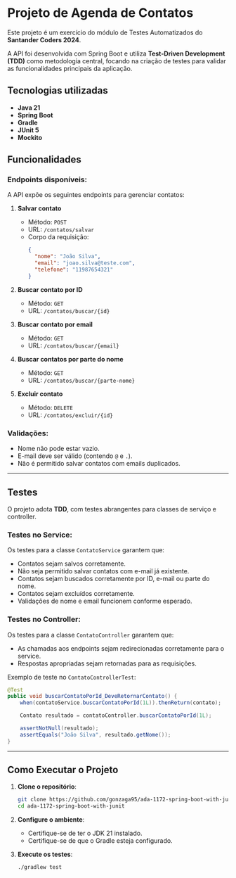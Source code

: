 # Projeto de Agenda de Contatos

Este projeto é um exercício do módulo de Testes Automatizados do **Santander Coders 2024**.

A API foi desenvolvida com Spring Boot e utiliza **Test-Driven Development (TDD)** como metodologia central, focando na criação de testes para validar as funcionalidades principais da aplicação.

## Tecnologias utilizadas

- **Java 21**
- **Spring Boot**
- **Gradle**
- **JUnit 5**
- **Mockito**

## Funcionalidades

### Endpoints disponíveis:

A API expõe os seguintes endpoints para gerenciar contatos:

1. **Salvar contato**
    - Método: `POST`
    - URL: `/contatos/salvar`
    - Corpo da requisição:
      ```json
      {
        "nome": "João Silva",
        "email": "joao.silva@teste.com",
        "telefone": "11987654321"
      }
      ```  

2. **Buscar contato por ID**
    - Método: `GET`
    - URL: `/contatos/buscar/{id}`

3. **Buscar contato por email**
    - Método: `GET`
    - URL: `/contatos/buscar/{email}`

4. **Buscar contatos por parte do nome**
    - Método: `GET`
    - URL: `/contatos/buscar/{parte-nome}`

5. **Excluir contato**
    - Método: `DELETE`
    - URL: `/contatos/excluir/{id}`

### Validações:
- Nome não pode estar vazio.
- E-mail deve ser válido (contendo `@` e `.`).
- Não é permitido salvar contatos com emails duplicados.

---

## Testes

O projeto adota **TDD**, com testes abrangentes para classes de serviço e controller.

### Testes no Service:
Os testes para a classe `ContatoService` garantem que:
- Contatos sejam salvos corretamente.
- Não seja permitido salvar contatos com e-mail já existente.
- Contatos sejam buscados corretamente por ID, e-mail ou parte do nome.
- Contatos sejam excluídos corretamente.
- Validações de nome e email funcionem conforme esperado.

### Testes no Controller:
Os testes para a classe `ContatoController` garantem que:
- As chamadas aos endpoints sejam redirecionadas corretamente para o service.
- Respostas apropriadas sejam retornadas para as requisições.

Exemplo de teste no `ContatoControllerTest`:
```java
@Test
public void buscarContatoPorId_DeveRetornarContato() {
    when(contatoService.buscarContatoPorId(1L)).thenReturn(contato);

    Contato resultado = contatoController.buscarContatoPorId(1L);

    assertNotNull(resultado);
    assertEquals("João Silva", resultado.getNome());
}
```

---

## Como Executar o Projeto

1. **Clone o repositório**:
   ```bash
   git clone https://github.com/gonzaga95/ada-1172-spring-boot-with-junit
   cd ada-1172-spring-boot-with-junit
   ```

2. **Configure o ambiente**:
    - Certifique-se de ter o JDK 21 instalado.
    - Certifique-se de que o Gradle esteja configurado.

3. **Execute os testes**:
   ```bash
   ./gradlew test
   ```


